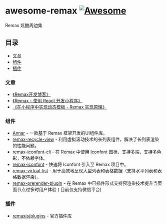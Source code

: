 # awesome-remax [![Awesome](https://awesome.re/badge.svg)](https://awesome.re)

Remax 炫酷周边集

## 目录

- [文章](#文章)
- [组件](#组件)
- [插件](#插件)

### 文章

- [《Remax开发博客》](https://www.zhihu.com/column/remaxjs)
- [《Remax - 使用 React 开发小程序》](https://www.yuque.com/seeconf/2020/qsytho)
- [《在小程序中实现动态模板 - Remax 实现原理》](https://zhuanlan.zhihu.com/p/91300119)

### 组件

- [Annar](https://annasearl.github.io/annar/) - 一款基于 Remax 框架开发的UI组件库。
- [remax-recycle-view](https://github.com/remaxjs/remax-recycle-view) - 利用虚拟滚动技术的长列表组件，解决了长列表渲染的性能问题。
- [remax-iconfont-cli](https://github.com/iconfont-cli/remax-iconfont-cli) - 在 Remax 中使用 Iconfont 图标，支持多端，支持多色彩，不依赖字体。
- [remax-iconfont](https://github.com/IronLu233/remax-iconfont) - 快速将 Iconfont 引入至 Remax 项目中。
- [remax-virtual-list](https://github.com/dominicleo/remax-virtual-list) - 用于高效地呈现大型列表和表格数据（支持水平列表和表格数据渲染）。
- [remax-prerender-plugin](https://github.com/lee88688/remax-prerender-plugin) - 在 Remax 中已插件形式支持预渲染技术提升当页面节点过多时用户体验 (
  目前仅支持微信平台)

### 插件

- [remaxjs/plugins](https://github.com/remaxjs/plugins) - 官方插件库
